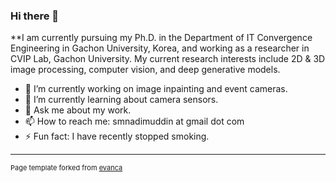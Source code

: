 ### Hi there 👋


**I am currently pursuing my Ph.D. in the Department of IT Convergence Engineering in Gachon University, Korea, and working as a researcher in CVIP Lab, Gachon University. My current research interests include 2D & 3D image processing, computer vision, and deep generative models.

- 🔭 I’m currently working on image inpainting and event cameras.
- 🌱 I’m currently learning about camera sensors.
- 💬 Ask me about my work.
- 📫 How to reach me: smnadimuddin at gmail dot com
- ⚡ Fun fact: I have recently stopped smoking. 
---
<p style="font-size:11px">Page template forked from <a href="https://github.com/evanca/quick-portfolio">evanca</a></p>
<!-- Remove above link if you don't want to attibute -->
